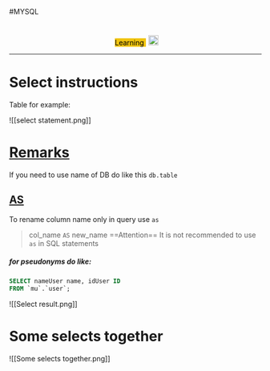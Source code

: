 #MYSQL 

#
<div align="center">
<span class='flair' style='background-color:#F1C40F;color:#000;margin:5px'>
Learning
</span>
<img width="20" height="20" src="https://www.flaticon.com/svg/static/icons/svg/945/945147.svg">
</div>

<hr>

# Select instructions

Table for example:

![[select statement.png]]

# <u>Remarks</u>
If you need to use name of DB do like this `db.table`

## <u>AS</u>
To rename column name only in query use `as`
> col_name `AS` new_name
> ==Attention==
> It is not recommended to use `as` in SQL statements 
 
##### for pseudonyms do like:
```sql
SELECT nameUser name, idUser ID
FROM `mu`.`user`;
``` 

![[Select result.png]]

# Some selects together

![[Some selects together.png]]